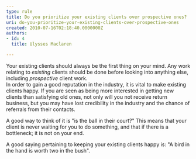 ```yaml
---
type: rule
title: Do you prioritize your existing clients over prospective ones?
uri: do-you-prioritize-your-existing-clients-over-prospective-ones
created: 2010-07-16T02:18:40.0000000Z
authors:
- id: 4
  title: Ulysses Maclaren

---
```


 ​Your existing clients should always be the first thing on your mind. Any work relating to *existing* clients should be done before looking into anything else, including *prospective* client work. <br> 
In order to gain a good reputation in the industry, it is vital to make existing clients happy. If you are seen as being more interested in getting new clients than satisfying old ones, not only will you not receive return business, but you may have lost credibility in the industry and the chance of referrals from their contacts.

A good way to think of it is "is the ball in their court?" This means that your client is never waiting for you to do something, and that if there is a bottleneck; it is not on your end.

A good saying pertaining to keeping your existing clients happy is: "A bird in the hand is worth two in the bush".

